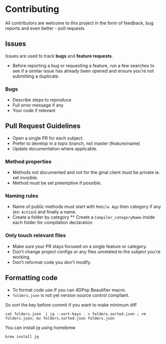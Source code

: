 # Contributing

All contributors are welcome to this project in the form of feedback, bug reports and even better - pull requests

## Issues

Issues are used to track **bugs** and **feature requests**.

* Before reporting a bug or requesting a feature, run a few searches to
see if a similar issue has already been opened and ensure you’re not submitting
a duplicate.

### Bugs

* Describe steps to reproduce
* Full error message if any
* Your code if relevant

## Pull Request Guidelines

* Open a single PR for each subject.
* Prefer to develop in a topic branch, not master (feature/name)
* Update documentation where applicable.

### Method properties

* Methods not documented and not for the ginal client must be private ie. set invisible.
* Method must be set preemptive if possible.

### Naming rules

* Name of public methods must start with `Mobile App` then category if any (ex: `Action`) and finally a name.
* Create a folder by category
** Create a `Compiler_categoryName` inside each folder for compilation declaration

### Only touch relevant files

* Make sure your PR stays focused on a single feature or category.
* Don't change project configs or any files unrelated to the subject you're working.
* Don't reformat code you don't modify.

## Formatting code

* To format code use If you can 4DPop Beautifier macro.
* `folders.json` is not yet version source control compliant.

So sort the key before commit if you want to make minimum diff
```
cat folders.json  | jq --sort-keys . > folders.sorted.json ; rm folders.json; mv folders.sorted.json folders.json
```
You can install jq using homebrew
```
brew install jq
```
